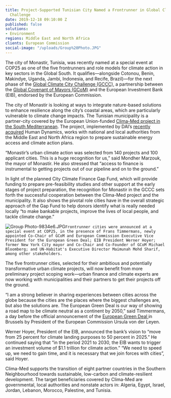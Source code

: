 ```yaml
---
title: Project-Supported Tunisian City Named a Frontrunner in Global Climate City
  Challenge
date: 2019-12-18 09:10:00 Z
published: false
solutions:
- Environment
regions: Middle East and North Africa
clients: European Commission
social-image: "/uploads/Group%20Photo.JPG"
---
```


The city of Monastir, Tunisia, was recently named at a special event at COP25 as one of the five frontrunners and role models for climate action in key sectors in the Global South. It qualifies—alongside Cotonou, Benin, Makindye, Uganda, Jambi, Indonesia, and Recife, Brazil)—for the next phase of the [Global Climate City Challenge (GCCC)](https://www.eib.org/en/projects/sectors/urban-development/city-call-for-proposal/index.htm), a partnership between the [Global Covenant of Mayors (GCoM)](https://www.globalcovenantofmayors.org) and the European Investment Bank (EIB), endorsed by the European Commission. 

The city of Monastir is looking at ways to integrate nature-based solutions to enhance resilience along the city’s coastal areas, which are particularly vulnerable to climate change impacts. The Tunisian municipality is a partner-city covered by the European Union-funded [Clima-Med project in the South Mediterranean](https://www.climamed.eu/). The project, implemented by DAI’s [recently acquired](https://www.dai.com/news/dai-acquires-leading-european-development-consultancy-human-dynamics) Human Dynamics, works with national and local authorities from the Middle East and North Africa region to prepare sustainable energy access and climate action plans. 

“Monastir’s urban climate action was selected from 140 projects and 100 applicant cities. This is a huge recognition for us,” said Mondher Marzouk, the mayor of Monastir. He also stressed that “access to finance is instrumental to getting projects out of our pipeline and on to the ground.”

In light of the planned City Climate Finance Gap Fund, which will provide funding to prepare pre-feasibility studies and other support at the early stages of project preparation, the recognition for Monastir in the GCCC sets forth the successful cooperation between the Clima-Med project and the municipality. It also shows the pivotal role cities have in the overall strategic approach of the Gap Fund to help donors identify what is really needed locally “to make bankable projects, improve the lives of local people, and tackle climate change.”

![Group Photo-9834e6.JPG](/uploads/Group%20Photo-9834e6.JPG)`Frontrunner cities were announced at a special event at COP25, in the presence of Frans Timmermans, newly appointed Co-Chair of GCoM and European Commission Executive Vice President for the European Green Deal; EIB President Werner Hoyer; former New York City mayor and Co-Chair and Co-Founder of GCoM Michael Bloomberg; and UN-Habitat's Executive Director Maimunah Mohd Sharif, among other stakeholders.`

The five frontrunner cities, selected for their ambitious and potentially transformative urban climate projects, will now benefit from more preliminary project scoping work—urban finance and climate experts are now working with municipalities and their partners to get their projects off the ground. 

“I am a strong believer in sharing experiences between cities across the globe because the cities are the places where the biggest challenges are, but also the solutions are. The European Green Deal is our way of showing a road map to be climate neutral as a continent by 2050,” said Timmermans, a day before the official announcement of the [European Green Deal ](https://ec.europa.eu/info/strategy/priorities-2019-2024/european-green-deal_en)in Brussels by President of the European Commission Ursula von der Leyen. 

Werner Hoyer, President of the EIB, announced the bank’s vision to “move from 25 percent for climate landing purposes to 50 percent in 2025.” He continued saying that “in the period 2021 to 2030, the EIB wants to trigger an investment volume of $1.1 trillion for climate action.” “We need to speed up, we need to gain time, and it is necessary that we join forces with cities”, said Hoyer. 

Clima-Med supports the transition of eight partner countries in the Southern Neighbourhood towards sustainable, low-carbon and climate-resilient development. The target beneficiaries covered by Clima-Med are governmental, local authorities and nonstate actors in: Algeria, Egypt, Israel, Jordan, Lebanon, Morocco, Palestine, and Tunisia.